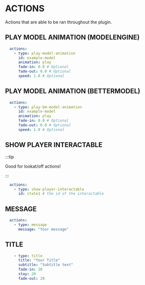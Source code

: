 
# ACTIONS

Actions that are able to be ran throughout the plugin.

## PLAY MODEL ANIMATION (MODELENGINE)

```yml
  actions:
    - type: play-model-animation
      id: example-model
      animation: play
      fade-in: 0.0 # Optional
      fade-out: 0.0 # Optional
      speed: 1.0 # Optional
```

## PLAY MODEL ANIMATION (BETTERMODEL)

```yml
  actions:
    - type: play-bm-model-animation
      id: example-model
      animation: play
      fade-in: 0.0 # Optional
      fade-out: 0.0 # Optional
      speed: 1.0 # Optional
```

## SHOW PLAYER INTERACTABLE

:::tip

Good for lookat/off actions!

:::

```yml
  actions:
    - type: show-player-interactable
      id: state1 # the id of the interactable
```

## MESSAGE

```yml
  actions:
    - type: message
      message: "Your message"
```

## TITLE

```yml
    - type: title
      title: "Your Title"
      subtitle: "Subtitle text"
      fade-in: 20
      stay: 20
      fade-out: 20
```


